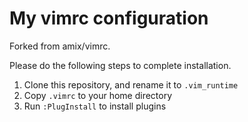 # My vimrc configuration

Forked from amix/vimrc.

Please do the following steps to complete installation.

1. Clone this repository, and rename it to `.vim_runtime`
2. Copy `.vimrc` to your home directory
3. Run `:PlugInstall` to install plugins
